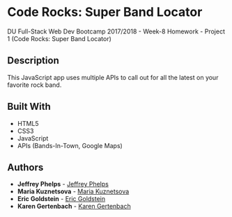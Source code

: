 # Code Rocks: Super Band Locator
DU Full-Stack Web Dev Bootcamp 2017/2018 - Week-8 Homework - Project 1 (Code Rocks: Super Band Locator)

## Description
This JavaScript app uses multiple APIs to call out for all the latest on your favorite rock band.

## Built With

* HTML5
* CSS3
* JavaScript
* APIs (Bands-In-Town, Google Maps)

## Authors

* **Jeffrey Phelps** - [Jeffrey Phelps](https://github.com/JeffreyPhelps)
* **Maria Kuznetsova** - [Maria Kuznetsova](https://github.com/cataire)
* **Eric Goldstein** - [Eric Goldstein](https://github.com/ericgoldstein)
* **Karen Gertenbach** - [Karen Gertenbach](https://github.com/Kgertenbach)
